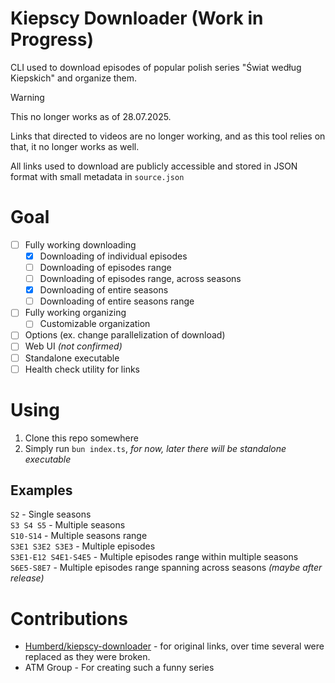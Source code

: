 # Kiepscy Downloader (Work in Progress)
CLI used to download episodes of popular polish series "Świat według Kiepskich" and organize them.

> [!WARNING]  
> This no longer works as of 28.07.2025.
>
> Links that directed to videos are no longer working, and as this tool relies on that, it no longer works as well.

All links used to download are publicly accessible and stored in JSON format with small metadata in `source.json`

# Goal
- [ ] Fully working downloading
    - [X] Downloading of individual episodes
    - [ ] Downloading of episodes range
    - [ ] Downloading of episodes range, across seasons
    - [X] Downloading of entire seasons
    - [ ] Downloading of entire seasons range
- [ ] Fully working organizing
	- [ ] Customizable organization
- [ ] Options (ex. change parallelization of download)
- [ ] Web UI _(not confirmed)_
- [ ] Standalone executable
- [ ] Health check utility for links

# Using
1. Clone this repo somewhere
2. Simply run `bun index.ts`, _for now, later there will be standalone executable_

## Examples
`S2` - Single seasons  
`S3 S4 S5` - Multiple seasons  
`S10-S14` - Multiple seasons range  
`S3E1 S3E2 S3E3` - Multiple episodes  
`S3E1-E12 S4E1-S4E5` - Multiple episodes range within multiple seasons  
`S6E5-S8E7` - Multiple episodes range spanning across seasons _(maybe after release)_

# Contributions
- [Humberd/kiepscy-downloader](https://github.com/Humberd/kiepscy-downloader) - for original links, over time several were replaced as they were broken.
- ATM Group - For creating such a funny series
